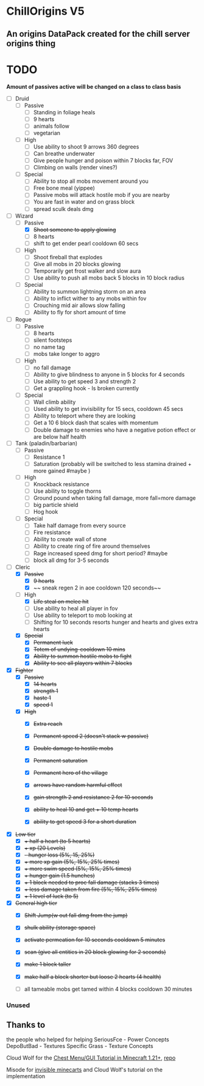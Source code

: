# ChillOrigins V5
## An origins DataPack created for the chill server origins thing



# TODO

**Amount of passives active will be changed on a class to class basis**

- [ ] Druid
  - [ ] Passive
    - [ ] Standing in foliage heals
    - [ ]  9 hearts 
    - [ ] animals follow 
    - [ ] vegetarian
  - [ ] High
    - [ ] Use ability to shoot 9 arrows 360 degrees
    - [ ] Can breathe underwater
    - [ ] Give people hunger and poison within 7 blocks far, FOV
    - [ ] Climbing on walls (render vines?)
  - [ ] Special
    - [ ] Ability to stop all mobs movement around you
    - [ ] Free bone meal (yippee)
    - [ ] Passive mobs will attack hostile mob if you are nearby
    - [ ] You are fast in water and on grass block
    - [ ] spread sculk deals dmg
- [ ] Wizard
  - [ ] Passive
    - [x] ~~Shoot someone to apply glowing~~
    - [ ] 8 hearts
    - [ ] shift to get ender pearl cooldown 60 secs 
  - [ ] High
    - [ ] Shoot fireball that explodes
    - [ ] Give all mobs in 20 blocks glowing
    - [ ] Temporarily get frost walker and slow aura
    - [ ] Use ability to push all mobs back 5 blocks in 10 block radius
  - [ ] Special
    - [ ] Ability to summon lightning storm on an area
    - [ ] Ability to inflict wither to any mobs within fov
    - [ ] Crouching mid air allows slow falling
    - [ ] Ability to fly for short amount of time
- [ ] Rogue
  - [ ] Passive
    - [ ] 8 hearts 
    - [ ] silent footsteps 
    - [ ] no name tag 
    - [ ] mobs take longer to aggro
  - [ ] High
    - [ ] no fall damage
    - [ ] Ability to give blindness to anyone in 5 blocks for 4 seconds
    - [ ] Use ability to get speed 3 and strength 2
    - [ ] Get a grappling hook - Is broken currently
  - [ ] Special
    - [ ] Wall climb ability
    - [ ] Used ability to get invisibility for 15 secs, cooldown 45 secs
    - [ ] Ability to teleport where they are looking
    - [ ] Get a 10 6 block dash that scales with momentum
    - [ ] Double damage to enemies who have a negative potion effect or are below half health 
- [ ] Tank (paladin/barbarian)
  - [ ] Passive
    - [ ] Resistance 1
    - [ ] Saturation (probably will be switched to less stamina drained + more gained #maybe )
  - [ ] High
    - [ ] Knockback resistance
    - [ ] Use ability to toggle thorns
    - [ ] Ground pound when taking fall damage, more fall=more damage
    - [ ] big particle shield
    - [ ] Hog hook
  - [ ] Special
    - [ ] Take half damage from every source
    - [ ] Fire resistance
    - [ ] Ability to create wall of stone
    - [ ] Ability to create ring of fire around themselves
    - [ ] Rage increased speed dmg for short period? #maybe
    - [ ] block all dmg for 3-5 seconds
- [ ] Cleric
  - [x] ~~Passive~~
    - [x] ~~9 hearts~~
    - [x] ~~ sneak regen 2 in aoe cooldown 120 seconds~~
  - [ ] High
    - [x] ~~Life steal on melee hit~~
    - [ ] Use ability to heal all player in fov
    - [ ] Use ability to teleport to mob looking at
    - [ ] Shifting for 10 seconds resorts hunger and hearts and gives extra hearts
  - [x] ~~Special~~
    - [x] ~~Permanent luck~~
    - [x] ~~Totem of undying-cooldown 10 mins~~
    - [x] ~~Ability to summon hostile mobs to fight~~
    - [x] ~~Ability to see all players within 7 blocks~~
- [x] ~~Fighter~~
  - [x] ~~Passive~~
    - [x] ~~14 hearts~~
    - [x] ~~strength 1~~
    - [x] ~~haste 1~~
    - [x] ~~speed 1~~
  - [x] ~~High~~
    - [x] ~~Extra reach~~
    - [x] ~~Permanent speed 2  (doesn't stack w passive)~~
    - [x] ~~Double damage to hostile mobs~~
    - [x] ~~Permanent saturation~~
    - [x] ~~Permanent hero of the village~~
    - [x] ~~arrows have random harmful effect~~
  
    - [x] ~~gain strength 2 and resistance 2 for 10 seconds~~
    - [x] ~~ability to heal 10 and get + 10 temp hearts~~ 
    - [x] ~~ability to get speed 3 for a short duration~~

- [x] ~~Low tier~~
  - [x] ~~+ half a heart (to 5 hearts)~~
  - [x] ~~+ xp (20 Levels)~~
  - [x] ~~- hunger loss  (5%, 15, 25%)~~
  - [x] ~~+ more xp gain (5%, 15%, 25% times)~~
  - [x] ~~+ more swim speed (5%, 15%, 25% times)~~
  - [x] ~~+ hunger gain (1.5 hunches)~~
  - [x] ~~+ 1 block needed to proc fall damage (stacks 3 times)~~ 
  - [x] ~~+ less damage taken from fire (5%, 15%, 25% times)~~
  - [x] ~~+ 1 level of luck (to 5)~~
- [x] ~~General high tier~~
  - [x] ~~Shift Jump(w out fall dmg from the jump)~~ 
  - [x] ~~shulk ability (storage space)~~
  - [x] ~~activate permeation for 10 seconds cooldown 5 minutes~~ 
  - [x] ~~scan (give all entities in 20 block glowing for 2 seconds)~~
  - [x] ~~make 1 block taller~~
  - [x] ~~make half a block shorter but loose 2 hearts (4 health)~~
  - [ ] all tameable mobs get tamed within 4 blocks cooldown 30 minutes




### Unused
 

## Thanks to
the people who helped for helping
SeriousFce - Power Concepts
DepoButBad - Textures
Specific Grass - Texture Concepts

Cloud Wolf for the [Chest Menu/GUI Tutorial in Minecraft 1.21+](https://youtu.be/Sxnaah2SPzw?si=zF8PXbQSoNzrp9PX), [repo](https://github.com/CloudWolfYT/MC-GUIFramework)

Misode for [invisible minecarts](https://gist.github.com/misode/57dca050fbe2a0a8232c0c3fbab04e35) and Cloud Wolf's tutorial on the implementation
